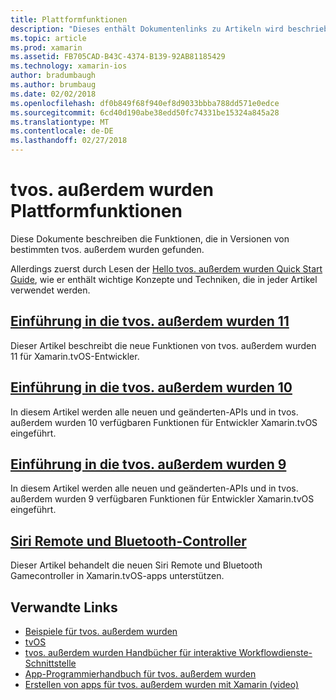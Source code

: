 ```yaml
---
title: Plattformfunktionen
description: "Dieses enthält Dokumentenlinks zu Artikeln wird beschrieben, die Features in verschiedenen Versionen für tvos. außerdem wurden."
ms.topic: article
ms.prod: xamarin
ms.assetid: FB705CAD-B43C-4374-B139-92AB81185429
ms.technology: xamarin-ios
author: bradumbaugh
ms.author: brumbaug
ms.date: 02/02/2018
ms.openlocfilehash: df0b849f68f940ef8d9033bbba788dd571e0edce
ms.sourcegitcommit: 6cd40d190abe38edd50fc74331be15324a845a28
ms.translationtype: MT
ms.contentlocale: de-DE
ms.lasthandoff: 02/27/2018
---
```

# <a name="tvos-platform-features"></a>tvos. außerdem wurden Plattformfunktionen

Diese Dokumente beschreiben die Funktionen, die in Versionen von bestimmten tvos. außerdem wurden gefunden.

Allerdings zuerst durch Lesen der [Hello tvos. außerdem wurden Quick Start Guide](~/ios/tvos/get-started/hello-tvos.md), wie er enthält wichtige Konzepte und Techniken, die in jeder Artikel verwendet werden.

## <a name="introduction-to-tvos-11iostvosplatformintroduction-to-tvos11md"></a>[Einführung in die tvos. außerdem wurden 11](~/ios/tvos/platform/introduction-to-tvos11.md)

Dieser Artikel beschreibt die neue Funktionen von tvos. außerdem wurden 11 für Xamarin.tvOS-Entwickler.

## <a name="introduction-to-tvos-10iostvosplatformintroduction-to-tvos10indexmd"></a>[Einführung in die tvos. außerdem wurden 10](~/ios/tvos/platform/introduction-to-tvos10/index.md)

In diesem Artikel werden alle neuen und geänderten-APIs und in tvos. außerdem wurden 10 verfügbaren Funktionen für Entwickler Xamarin.tvOS eingeführt.

## <a name="introduction-to-tvos-9iostvosplatformtvos9md"></a>[Einführung in die tvos. außerdem wurden 9](~/ios/tvos/platform/tvos9.md)

In diesem Artikel werden alle neuen und geänderten-APIs und in tvos. außerdem wurden 9 verfügbaren Funktionen für Entwickler Xamarin.tvOS eingeführt.

## <a name="siri-remote-and-bluetooth-controllersiostvosplatformremote-bluetoothmd"></a>[Siri Remote und Bluetooth-Controller](~/ios/tvos/platform/remote-bluetooth.md)

Dieser Artikel behandelt die neuen Siri Remote und Bluetooth Gamecontroller in Xamarin.tvOS-apps unterstützen.



## <a name="related-links"></a>Verwandte Links

- [Beispiele für tvos. außerdem wurden](https://developer.xamarin.com/samples/tvos/all/)
- [tvOS](https://developer.apple.com/tvos/)
- [tvos. außerdem wurden Handbücher für interaktive Workflowdienste-Schnittstelle](https://developer.apple.com/tvos/human-interface-guidelines/)
- [App-Programmierhandbuch für tvos. außerdem wurden](https://developer.apple.com/library/prerelease/tvos/documentation/General/Conceptual/AppleTV_PG/)
- [Erstellen von apps für tvos. außerdem wurden mit Xamarin (video)](https://university.xamarin.com/lightninglectures/tvos-with-xamarin)
